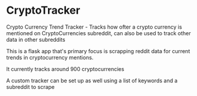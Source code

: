 # CryptoTracker
Crypto Currency Trend Tracker - Tracks how ofter a crypto currency is mentioned on CryptoCurrencies subreddit, can also be used to track other data in other subreddits 

This is a flask app that's primary focus is scrapping reddit data for current trends in cryptocurrency mentions.

It currently tracks around 900 cryptocurrencies

A custom tracker can be set up as well using a list of keywords and a subreddit to scrape 
